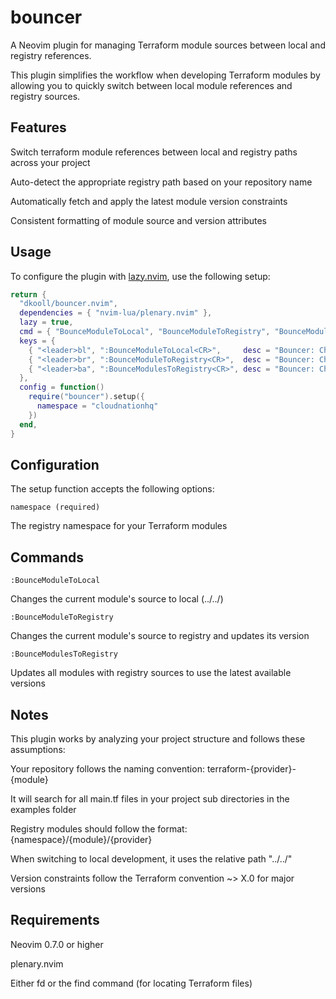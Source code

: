 # bouncer

A Neovim plugin for managing Terraform module sources between local and registry references.

This plugin simplifies the workflow when developing Terraform modules by allowing you to quickly switch between local module references and registry sources.

## Features

Switch terraform module references between local and registry paths across your project

Auto-detect the appropriate registry path based on your repository name

Automatically fetch and apply the latest module version constraints

Consistent formatting of module source and version attributes

## Usage

To configure the plugin with [lazy.nvim](https://github.com/folke/lazy.nvim), use the following setup:

```lua
return {
  "dkooll/bouncer.nvim",
  dependencies = { "nvim-lua/plenary.nvim" },
  lazy = true,
  cmd = { "BounceModuleToLocal", "BounceModuleToRegistry", "BounceModulesToRegistry" },
  keys = {
    { "<leader>bl", ":BounceModuleToLocal<CR>",     desc = "Bouncer: Change Current Module to Local" },
    { "<leader>br", ":BounceModuleToRegistry<CR>",  desc = "Bouncer: Change Current Module to Registry" },
    { "<leader>ba", ":BounceModulesToRegistry<CR>", desc = "Bouncer: Change All Modules to Registry" },
  },
  config = function()
    require("bouncer").setup({
      namespace = "cloudnationhq"
    })
  end,
}
```

## Configuration

The setup function accepts the following options:

`namespace (required)`

The registry namespace for your Terraform modules

## Commands

`:BounceModuleToLocal`

Changes the current module's source to local (../../)

`:BounceModuleToRegistry`

Changes the current module's source to registry and updates its version

`:BounceModulesToRegistry`

Updates all modules with registry sources to use the latest available versions

## Notes

This plugin works by analyzing your project structure and follows these assumptions:

Your repository follows the naming convention: terraform-{provider}-{module}

It will search for all main.tf files in your project sub directories in the examples folder

Registry modules should follow the format: {namespace}/{module}/{provider}

When switching to local development, it uses the relative path "../../"

Version constraints follow the Terraform convention ~> X.0 for major versions

## Requirements

Neovim 0.7.0 or higher

plenary.nvim

Either fd or the find command (for locating Terraform files)
